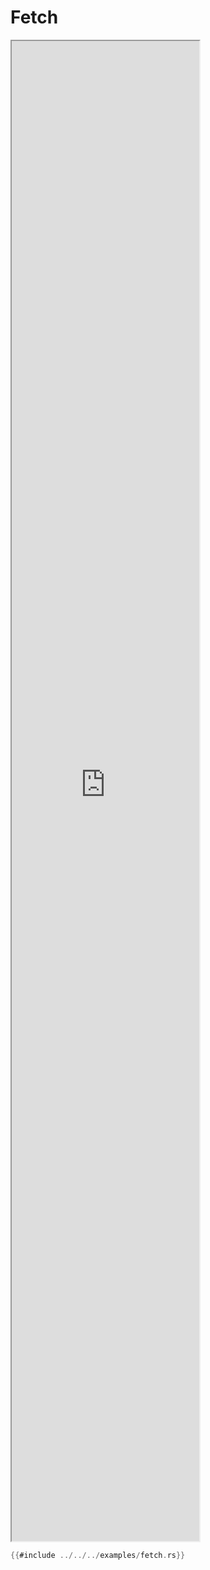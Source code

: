# Fetch
<iframe style="height:60dvh;" src="https://demo.beetmash.com?example=fetch"></iframe>

```rust
{{#include ../../../examples/fetch.rs}}
```